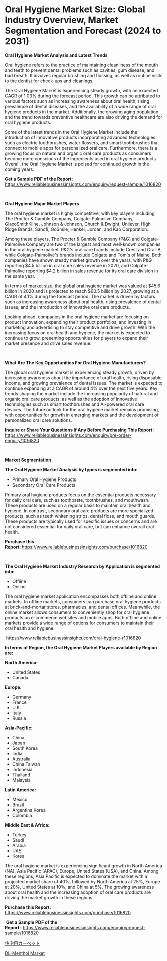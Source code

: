 <p><h1>Oral Hygiene Market Size: Global Industry Overview, Market Segmentation and Forecast (2024 to 2031)</h1></p><p><strong>Oral Hygiene Market Analysis and Latest Trends</strong></p>
<p><p>Oral hygiene refers to the practice of maintaining cleanliness of the mouth and teeth to prevent dental problems such as cavities, gum disease, and bad breath. It involves regular brushing and flossing, as well as routine visits to the dentist for check-ups and cleanings.</p><p>The Oral Hygiene Market is experiencing steady growth, with an expected CAGR of 1.03% during the forecast period. This growth can be attributed to various factors such as increasing awareness about oral health, rising prevalence of dental diseases, and the availability of a wide range of oral hygiene products in the market. Additionally, the growing aging population and the trend towards preventive healthcare are also driving the demand for oral hygiene products.</p><p>Some of the latest trends in the Oral Hygiene Market include the introduction of innovative products incorporating advanced technologies such as electric toothbrushes, water flossers, and smart toothbrushes that connect to mobile apps for personalized oral care. Furthermore, there is a growing focus on natural and organic oral care products as consumers become more conscious of the ingredients used in oral hygiene products. Overall, the Oral Hygiene Market is poised for continued growth in the coming years.</p></p>
<p><strong>Get a Sample PDF of the Report:&nbsp;</strong> <a href="https://www.reliablebusinessinsights.com/enquiry/request-sample/1016820">https://www.reliablebusinessinsights.com/enquiry/request-sample/1016820</a></p>
<p>&nbsp;</p>
<p><strong>Oral Hygiene Major Market Players</strong></p>
<p><p>The oral hygiene market is highly competitive, with key players including The Procter & Gamble Company, Colgate-Palmolive Company, GlaxoSmithKline, Johnson & Johnson, Church & Dwight, Unilever, High Ridge Brands, Sanofi, GoSmile, Henkel, Jordan, and Kao Corporation.</p><p>Among these players, The Procter & Gamble Company (P&G) and Colgate-Palmolive Company are two of the largest and most well-known companies in the oral hygiene market. P&G's oral care brands include Crest and Oral-B, while Colgate-Palmolive's brands include Colgate and Tom's of Maine. Both companies have shown steady market growth over the years, with P&G reporting $4.5 billion in oral care sales revenue in 2020, and Colgate-Palmolive reporting $4.2 billion in sales revenue for its oral care division in the same year.</p><p>In terms of market size, the global oral hygiene market was valued at $45.6 billion in 2020 and is projected to reach $60.5 billion by 2027, growing at a CAGR of 4.1% during the forecast period. The market is driven by factors such as increasing awareness about oral health, rising prevalence of dental issues, and the introduction of innovative oral care products.</p><p>Looking ahead, companies in the oral hygiene market are focusing on product innovation, expanding their product portfolios, and investing in marketing and advertising to stay competitive and drive growth. With the increasing focus on oral health and hygiene, the market is expected to continue to grow, presenting opportunities for players to expand their market presence and drive sales revenue.</p></p>
<p>&nbsp;</p>
<p><strong>What Are The Key Opportunities For Oral Hygiene Manufacturers?</strong></p>
<p><p>The global oral hygiene market is experiencing steady growth, driven by increasing awareness about the importance of oral health, rising disposable income, and growing prevalence of dental issues. The market is expected to continue expanding at a CAGR of around 4% over the next five years. Key trends shaping the market include the increasing popularity of natural and organic oral care products, as well as the adoption of innovative technologies such as smart toothbrushes and AI-powered oral care devices. The future outlook for the oral hygiene market remains promising, with opportunities for growth in emerging markets and the development of personalized oral care solutions.</p></p>
<p><strong>Inquire or Share Your Questions If Any Before Purchasing This Report:</strong> <a href="https://www.reliablebusinessinsights.com/enquiry/pre-order-enquiry/1016820">https://www.reliablebusinessinsights.com/enquiry/pre-order-enquiry/1016820</a></p>
<p>&nbsp;</p>
<p><strong>Market Segmentation</strong></p>
<p><strong>The Oral Hygiene Market Analysis by types is segmented into:</strong></p>
<p><ul><li>Primary Oral Hygiene Products</li><li>Secondary Oral Care Products</li></ul></p>
<p><p>Primary oral hygiene products focus on the essential products necessary for daily oral care, such as toothpaste, toothbrushes, and mouthwash. These products are used on a regular basis to maintain oral health and hygiene. In contrast, secondary oral care products are more specialized products, such as teeth whitening strips, dental floss, and mouth guards. These products are typically used for specific issues or concerns and are not considered essential for daily oral care, but can enhance overall oral health.</p></p>
<p><strong>Purchase this Report:&nbsp;</strong><a href="https://www.reliablebusinessinsights.com/purchase/1016820">https://www.reliablebusinessinsights.com/purchase/1016820</a></p>
<p>&nbsp;</p>
<p><strong>The Oral Hygiene Market Industry Research by Application is segmented into:</strong></p>
<p><ul><li>Offline</li><li>Online</li></ul></p>
<p><p>The oral hygiene market application encompasses both offline and online markets. In offline markets, consumers can purchase oral hygiene products at brick-and-mortar stores, pharmacies, and dental offices. Meanwhile, the online market allows consumers to conveniently shop for oral hygiene products on e-commerce websites and mobile apps. Both offline and online markets provide a wide range of options for consumers to maintain their oral health and hygiene.</p></p>
<p><a href="https://www.reliablebusinessinsights.com/oral-hygiene-r1016820">&nbsp;https://www.reliablebusinessinsights.com/oral-hygiene-r1016820</a></p>
<p><strong>In terms of Region, the Oral Hygiene Market Players available by Region are:</strong></p>
<p>
    <p> <strong> North America: </strong>
        <ul>
            <li>United States</li>
            <li>Canada</li>
        </ul>
        </p> 
    <p> <strong> Europe: </strong>
        <ul>
            <li>Germany</li>
            <li>France</li>
            <li>U.K.</li>
            <li>Italy</li>
            <li>Russia</li>
        </ul>
        </p> 
    <p> <strong> Asia-Pacific: </strong>
        <ul>
            <li>China</li>
            <li>Japan</li>
            <li>South Korea</li>
            <li>India</li>
            <li>Australia</li>
            <li>China Taiwan</li>
            <li>Indonesia</li>
            <li>Thailand</li>
            <li>Malaysia</li>
        </ul>
        </p> 
    <p> <strong> Latin America: </strong>
        <ul>
            <li>Mexico</li>
            <li>Brazil</li>
            <li>Argentina Korea</li>
            <li>Colombia</li>
        </ul>
        </p> 
    <p> <strong> Middle East & Africa: </strong>
        <ul>
            <li>Turkey</li>
            <li>Saudi</li>
            <li>Arabia</li>
            <li>UAE</li>
            <li>Korea</li>
        </ul>
    </p>
    </p>
<p><p>The oral hygiene market is experiencing significant growth in North America (NA), Asia Pacific (APAC), Europe, United States (USA), and China. Among these regions, Asia Pacific is expected to dominate the market with a projected market share of 40%, followed by North America at 25%, Europe at 20%, United States at 10%, and China at 5%. The growing awareness about oral health and the increasing adoption of oral care products are driving the market growth in these regions.</p></p>
<p><strong>Purchase this Report: </strong><a href="https://www.reliablebusinessinsights.com/purchase/1016820">https://www.reliablebusinessinsights.com/purchase/1016820</a></p>
<p>&nbsp;<strong>Get a Sample PDF of the Report:&nbsp;&nbsp;</strong><a href="https://www.reliablebusinessinsights.com/enquiry/request-sample/1016820">https://www.reliablebusinessinsights.com/enquiry/request-sample/1016820</a></p>
<p><strong></strong></p>
<p><p><a href="https://github.com/sghwr779811674/Market-Research-Report-List-3/blob/main/87861175931.md">住宅用カーペット</a></p><p><a href="https://github.com/DelaneyWill28/Market-Research-Report-List-1/blob/main/dl-menthol-market.md">DL-Menthol Market</a></p></p>